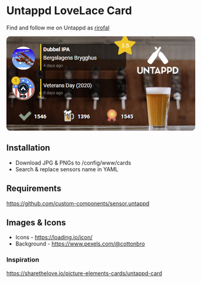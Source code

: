 # Untappd LoveLace Card
Find and follow me on Untappd as [rirofal](https://untappd.com/user/rirofal)

![Example](./example.png?raw=true)

## Installation
- Download JPG & PNGs to /config/www/cards
- Search & replace sensors name in YAML

## Requirements
https://github.com/custom-components/sensor.untappd

## Images & Icons
- Icons - https://loading.io/icon/
- Background - https://www.pexels.com/@cottonbro

### Inspiration
https://sharethelove.io/picture-elements-cards/untappd-card
